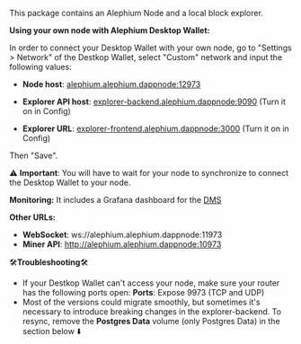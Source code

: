 This package contains an Alephium Node and a local block explorer.

**Using your own node with Alephium Desktop Wallet:**

In order to connect your Desktop Wallet with your own node, go to "Settings > Network" of the Destkop Wallet, select "Custom" network and input the following values:

 - **Node host**: [alephium.alephium.dappnode:12973](http://alephium.alephium.dappnode:12973)

 - **Explorer API host**: [explorer-backend.alephium.dappnode:9090](http://explorer-backend.alephium.dappnode:9090) (Turn it on in Config)

 - **Explorer URL**: [explorer-frontend.alephium.dappnode:3000](http://explorer-frontend.alephium.dappnode:3000) (Turn it on in Config)

Then "Save".

⚠️ **Important**: You will have to wait for your node to synchronize to connect the Desktop Wallet to your node.

**Monitoring:**
It includes a Grafana dashboard for the [DMS](http://my.dappnode/#/installer/dms.dnp.dappnode.eth)

**Other URLs:**
 - **WebSocket**: ws://alephium.alephium.dappnode:11973
 - **Miner API**: http://alephium.alephium.dappnode:10973

🛠️**Troubleshooting**🛠️
 - If your Destkop Wallet can't access your node, make sure your router has the following ports open:
**Ports**: Expose 9973 (TCP and UDP)
 - Most of the versions could migrate smoothly, but sometimes it's necessary to introduce breaking changes in the explorer-backend. To resync, remove the **Postgres Data** volume (only Postgres Data) in the section below ⬇️
